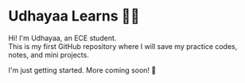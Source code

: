 # Udhayaa Learns 👩‍💻

Hi! I'm Udhayaa, an ECE student.  
This is my first GitHub repository where I will save my practice codes, notes, and mini projects.

I'm just getting started. More coming soon! 🚀
